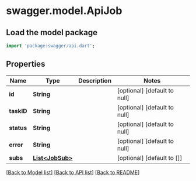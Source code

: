 # swagger.model.ApiJob

## Load the model package
```dart
import 'package:swagger/api.dart';
```

## Properties
Name | Type | Description | Notes
------------ | ------------- | ------------- | -------------
**id** | **String** |  | [optional] [default to null]
**taskID** | **String** |  | [optional] [default to null]
**status** | **String** |  | [optional] [default to null]
**error** | **String** |  | [optional] [default to null]
**subs** | [**List&lt;JobSub&gt;**](JobSub.md) |  | [optional] [default to []]

[[Back to Model list]](../README.md#documentation-for-models) [[Back to API list]](../README.md#documentation-for-api-endpoints) [[Back to README]](../README.md)


